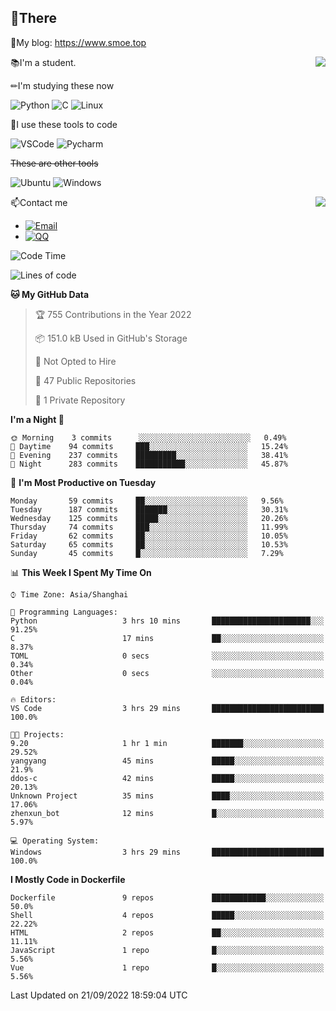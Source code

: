 
## 👏There

📰My blog: https://www.smoe.top

<img align="right" src="https://github-readme-stats.vercel.app/api/top-langs/?username=AkashiCoin"/>


📚I'm a student.

✏I'm studying these now

![Python](https://img.shields.io/badge/-Python-blue?style=flat-square&logo=Python&logoColor=fff)
![C](https://img.shields.io/badge/-C-585858?style=flat-square&logo=C&logoColor=fff)
![Linux](https://img.shields.io/badge/-Linux-black?style=flat-square&logo=Linux&logoColor=fff)

🔨I use these tools to code

![VSCode](https://img.shields.io/badge/-VSCode-blue?style=flat-square&logo=visualstudiocode&logoColor=fff)
![Pycharm](https://img.shields.io/badge/-Pycharm-green?style=flat-square&logo=pycharm&logoColor=fff)

 ~~These are other tools~~

![Ubuntu](https://img.shields.io/badge/-Ubuntu-orange?style=flat-square&logo=Ubuntu&logoColor=fff)
![Windows](https://img.shields.io/badge/-Windows-blue?style=flat-square&logo=Windows&logoColor=fff)

<img align="right" src="https://github-readme-stats.vercel.app/api?username=AkashiCoin" />


📫Contact me

* [![Email](https://img.shields.io/badge/Email-l1040186796@gmail.com-1?style=social&logoColor=fff)](mailto:l1040186796@gmail.com)
* [![QQ](https://img.shields.io/badge/QQ-1040186796-1?style=social&logoColor=fff)](tencent://AddContact/?fromId=45&fromSubId=1&subcmd=all&uin=1040186796&website=www.oicqzone.com)

<!--START_SECTION:waka-->
![Code Time](http://img.shields.io/badge/Code%20Time-252%20hrs%2054%20mins-blue)

![Lines of code](https://img.shields.io/badge/From%20Hello%20World%20I%27ve%20Written-5%20Thousand%20lines%20of%20code-blue)

**🐱 My GitHub Data** 

> 🏆 755 Contributions in the Year 2022
 > 
> 📦 151.0 kB Used in GitHub's Storage 
 > 
> 🚫 Not Opted to Hire
 > 
> 📜 47 Public Repositories 
 > 
> 🔑 1 Private Repository 
 > 
**I'm a Night 🦉** 

```text
🌞 Morning    3 commits      ░░░░░░░░░░░░░░░░░░░░░░░░░   0.49% 
🌆 Daytime    94 commits     ███░░░░░░░░░░░░░░░░░░░░░░   15.24% 
🌃 Evening    237 commits    █████████░░░░░░░░░░░░░░░░   38.41% 
🌙 Night      283 commits    ███████████░░░░░░░░░░░░░░   45.87%

```
📅 **I'm Most Productive on Tuesday** 

```text
Monday       59 commits     ██░░░░░░░░░░░░░░░░░░░░░░░   9.56% 
Tuesday      187 commits    ███████░░░░░░░░░░░░░░░░░░   30.31% 
Wednesday    125 commits    █████░░░░░░░░░░░░░░░░░░░░   20.26% 
Thursday     74 commits     ███░░░░░░░░░░░░░░░░░░░░░░   11.99% 
Friday       62 commits     ██░░░░░░░░░░░░░░░░░░░░░░░   10.05% 
Saturday     65 commits     ██░░░░░░░░░░░░░░░░░░░░░░░   10.53% 
Sunday       45 commits     █░░░░░░░░░░░░░░░░░░░░░░░░   7.29%

```


📊 **This Week I Spent My Time On** 

```text
⌚︎ Time Zone: Asia/Shanghai

💬 Programming Languages: 
Python                   3 hrs 10 mins       ██████████████████████░░░   91.25% 
C                        17 mins             ██░░░░░░░░░░░░░░░░░░░░░░░   8.37% 
TOML                     0 secs              ░░░░░░░░░░░░░░░░░░░░░░░░░   0.34% 
Other                    0 secs              ░░░░░░░░░░░░░░░░░░░░░░░░░   0.04%

🔥 Editors: 
VS Code                  3 hrs 29 mins       █████████████████████████   100.0%

🐱‍💻 Projects: 
9.20                     1 hr 1 min          ███████░░░░░░░░░░░░░░░░░░   29.52% 
yangyang                 45 mins             █████░░░░░░░░░░░░░░░░░░░░   21.9% 
ddos-c                   42 mins             █████░░░░░░░░░░░░░░░░░░░░   20.13% 
Unknown Project          35 mins             ████░░░░░░░░░░░░░░░░░░░░░   17.06% 
zhenxun_bot              12 mins             █░░░░░░░░░░░░░░░░░░░░░░░░   5.97%

💻 Operating System: 
Windows                  3 hrs 29 mins       █████████████████████████   100.0%

```

**I Mostly Code in Dockerfile** 

```text
Dockerfile               9 repos             ████████████░░░░░░░░░░░░░   50.0% 
Shell                    4 repos             █████░░░░░░░░░░░░░░░░░░░░   22.22% 
HTML                     2 repos             ██░░░░░░░░░░░░░░░░░░░░░░░   11.11% 
JavaScript               1 repo              █░░░░░░░░░░░░░░░░░░░░░░░░   5.56% 
Vue                      1 repo              █░░░░░░░░░░░░░░░░░░░░░░░░   5.56%

```



 Last Updated on 21/09/2022 18:59:04 UTC
<!--END_SECTION:waka-->
